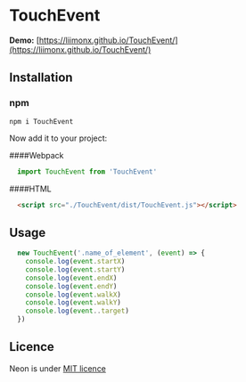 # TouchEvent

**Demo:** [https://liimonx.github.io/TouchEvent/](https://liimonx.github.io/TouchEvent/)


## Installation

### npm
```
npm i TouchEvent
```
Now add it to your project:

####Webpack
```JAVASCRIPT
  import TouchEvent from 'TouchEvent'
```
####HTML
```HTML
  <script src="./TouchEvent/dist/TouchEvent.js"></script>
```
## Usage

```JAVASCRIPT
  new TouchEvent('.name_of_element', (event) => {
    console.log(event.startX)
    console.log(event.startY)
    console.log(event.endX)
    console.log(event.endY)
    console.log(event.walkX)
    console.log(event.walkY)
    console.log(event..target)
  })
```

## Licence
Neon is under [MIT licence](https://opensource.org/licenses/mit-license.php)